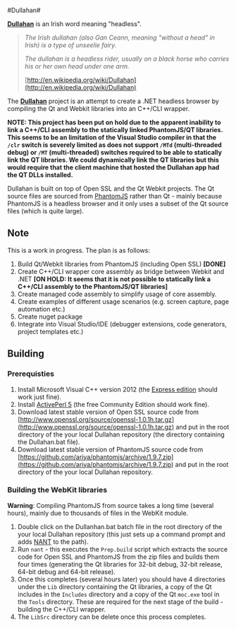 #Dullahan#

**[Dullahan](http://en.wikipedia.org/wiki/Dullahan)** is an Irish word meaning "headless".

> *The Irish dullahan (also Gan Ceann, meaning "without a head" in Irish) is a type of unseelie
> fairy.*
> 
> *The dullahan is a headless rider, usually on a black horse who carries his or her own head 
> under one arm.* 
> 
> [http://en.wikipedia.org/wiki/Dullahan](http://en.wikipedia.org/wiki/Dullahan)

 
The **[Dullahan](https://github.com/LeeSanderson/Dullahan)** project is an attempt to create a .NET headless browser by compiling the Qt and Webkit libraries into an C++/CLI wrapper. 

**NOTE: This project has been put on hold due to the apparent inability to link a C++/CLI assembly to the statically linked PhantomJS/QT libraries. This seems to be an limitation of the Visual Studio compiler in that the `/clr` switch is severely limited as does not support `/MTd` (multi-threaded debug) or `/MT` (multi-threaded) switches required to be able to statically link the QT libraries. We could dynamically link the QT libraries but this would require that the client machine that hosted the Dullahan app had the QT DLLs installed.** 

Dullahan is built on top of Open SSL and the Qt Webkit projects. The Qt source files are sourced from [PhantomJS](http://phantomjs.org/) rather than Qt - mainly because PhantomJS is a headless browser and it only uses a subset of the Qt source files (which is quite large).

## Note ##
This is a work in progress. The plan is as follows:

1. Build Qt/Webkit libraries from PhantomJS (including Open SSL) **[DONE]**
2. Create C++/CLI wrapper core assembly as bridge between Webkit and .NET **[ON HOLD: It seems that it is not possible to statically link a C++/CLI assembly to the PhantomJS/QT libraries]**
3. Create managed code assembly to simplify usage of core assembly.
4. Create examples of different usage scenarios (e.g. screen capture, page automation etc.)
5. Create nuget package
6. Integrate into Visual Studio/IDE (debugger extensions, code generators, project templates etc.)


## Building ##
    
### Prerequisties ###

1. Install Microsoft Visual C++ version 2012 (the [Express edition](http://www.microsoft.com/en-gb/download/details.aspx?id=34673) should work just fine).
2. Install [ActivePerl 5](http://www.activestate.com/activeperl/downloads) (the free Community Edition should work fine).
3. Download latest stable version of Open SSL source code from [http://www.openssl.org/source/openssl-1.0.1h.tar.gz](http://www.openssl.org/source/openssl-1.0.1h.tar.gz) and put in the root directory of the your local Dullahan repository (the directory containing the Dullahan.bat file).
4. Download latest stable version of PhantomJS source code from [https://github.com/ariya/phantomjs/archive/1.9.7.zip](https://github.com/ariya/phantomjs/archive/1.9.7.zip) and put in the root directory of the your local Dullahan repository.

### Building the WebKit libraries ###

**Warning**: Compiling PhantomJS from source takes a long time (several hours), mainly due to thousands of files in the WebKit module. 

1. Double click on the Dullanhan.bat batch file in the root directory of the your local Dullahan repository (this just sets up a command prompt and adds [NANT](http://nant.sourceforge.net/) to the path).
2. Run `nant` - this executes the `Prep.build` script which extracts the source code for Open SSL and PhantomJS from the zip files and builds them four times (generating the Qt libraries for 32-bit debug, 32-bit release, 64-bit debug and 64-bit release).
3. Once this completes (several hours later) you should have 4 directories under the `Lib` directory containing the Qt libraries, a copy of the Qt includes in the `Includes` directory and a copy of the Qt `moc.exe` tool in the `Tools` directory. These are required for the next stage of the build - building the C++/CLI wrapper.
4. The `LibSrc` directory can be delete once this process completes.